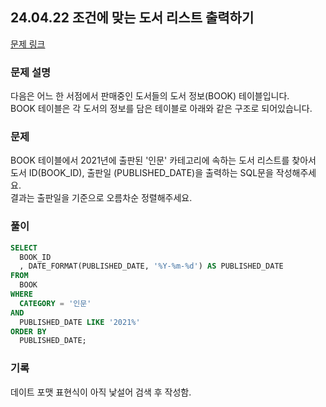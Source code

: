 ## 24.04.22 조건에 맞는 도서 리스트 출력하기

[문제 링크](https://school.programmers.co.kr/learn/courses/30/lessons/144853)
### 문제 설명
다음은 어느 한 서점에서 판매중인 도서들의 도서 정보(BOOK) 테이블입니다.  
BOOK 테이블은 각 도서의 정보를 담은 테이블로 아래와 같은 구조로 되어있습니다.

### 문제
BOOK 테이블에서 2021년에 출판된 '인문' 카테고리에 속하는 도서 리스트를 찾아서 도서 ID(BOOK_ID), 출판일 (PUBLISHED_DATE)을 출력하는 SQL문을 작성해주세요.  
결과는 출판일을 기준으로 오름차순 정렬해주세요.

### 풀이
```sql
SELECT
  BOOK_ID
  , DATE_FORMAT(PUBLISHED_DATE, '%Y-%m-%d') AS PUBLISHED_DATE
FROM
  BOOK
WHERE
  CATEGORY = '인문'
AND
  PUBLISHED_DATE LIKE '2021%'
ORDER BY
  PUBLISHED_DATE;
```

### 기록
데이트 포맷 표현식이 아직 낯설어 검색 후 작성함.
